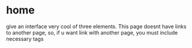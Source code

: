 # home
give an interface very cool of three elements. This page doesnt have links to another page, so, if u want link with another page, you must include necessary tags
